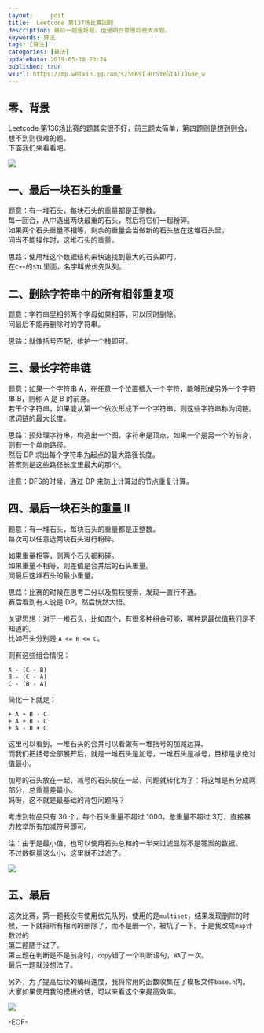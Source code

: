 ```yaml
---   
layout:     post  
title:  Leetcode 第137场比赛回顾  
description: 最后一题是好题，但是明白意思后是大水题。   
keywords: 算法  
tags: [算法]    
categories: [算法]  
updateData: 2019-05-18 23:24   
published: true 
wxurl: https://mp.weixin.qq.com/s/5nK9I-HrSYeGI4TJJGBe_w  
---  
```



## 零、背景  


Leetcode 第136场比赛的题其实很不好，前三题太简单，第四题则是想到则会，想不到则很难的题。  
下面我们来看看吧。  


![](http://res.tiankonguse.com/images/2019/05/19/001.png)  


## 一、最后一块石头的重量  


题意：有一堆石头，每块石头的重量都是正整数。  
每一回合，从中选出两块最重的石头，然后将它们一起粉碎。  
如果两个石头重量不相等，剩余的重量会当做新的石头放在这堆石头里。  
问当不能操作时，这堆石头的重量。  


思路：使用堆这个数据结构来快速找到最大的石头即可。  
在`C++`的`STL`里面，名字叫做优先队列。  


## 二、删除字符串中的所有相邻重复项  


题意：字符串里相邻两个字母如果相等，可以同时删除。  
问最后不能再删除时的字符串。  


思路：就像括号匹配，维护一个栈即可。  


## 三、最长字符串链  


题意：如果一个字符串 A，在任意一个位置插入一个字符，能够形成另外一个字符串 B，则称 A 是 B 的前身。  
若干个字符串，如果能从第一个依次形成下一个字符串，则这些字符串称为词链。  
求词链的最大长度。  


思路：预处理字符串，构造出一个图，字符串是顶点，如果一个是另一个的前身，则有一个单向路径。  
然后 DP 求出每个字符串为起点的最大路径长度。  
答案则是这些路径长度里最大的那个。  


注意：DFS的时候，通过 DP 来防止计算过的节点重复计算。


## 四、最后一块石头的重量 II  


题意：有一堆石头，每块石头的重量都是正整数。  
每次可以任意选两块石头进行粉碎。  


如果重量相等，则两个石头都粉碎。  
如果重量不相等，则差值是合并后的石头重量。   
问最后这堆石头的最小重量。  


思路：比赛的时候在思考二分以及剪枝搜索，发现一直行不通。  
赛后看到有人说是 DP，然后恍然大悟。  


关键思想：对于一堆石头，比如四个，有很多种组合可能，哪种是最优值我们是不知道的。  
比如石头分别是 `A <= B <= C`。  


则有这些组合情况：  


```
A - (C - B)
B - (C - A)
C - (B - A)
```


简化一下就是：  


```
+ A + B - C
+ A + B - C
+ A - B + C
```


这里可以看到，一堆石头的合并可以看做有一堆括号的加减运算。  
而我们把括号全部展开后，就是一堆石头是加号，一堆石头是减号，目标是求绝对值最小。  


加号的石头放在一起，减号的石头放在一起，问题就转化为了：将这堆是有分成两部分，总重量差最小。  
妈呀，这不就是最基础的背包问题吗？  


考虑到物品只有 30 个，每个石头重量不超过 1000，总重量不超过 3万，直接暴力枚举所有加减符号即可。  


注：由于是最小值，也可以使用石头总和的一半来过滤显然不是答案的数据。  
不过数据量这么小，这里就不过滤了。  


![](http://res.tiankonguse.com/images/2019/05/19/002.png)  


## 五、最后  


这次比赛，第一题我没有使用优先队列，使用的是`multiset`，结果发现删除的时候，一下就把所有相同的删除了，而不是删一个，被坑了一下。于是我改成`map`计数过的  
第二题随手过了。  
第三题在判断是不是前身时，`copy`错了一个判断语句，`WA`了一次。  
最后一题就没想法了。  


另外，为了提高后续的编码速度，我将常用的函数收集在了模板文件`base.h`内。  
大家如果使用我的模板的话，可以来看这个来提高效率。  


![](http://res.tiankonguse.com/images/2019/05/19/003.png)


-EOF-  



